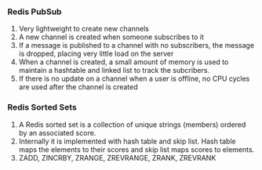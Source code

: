 ### Redis PubSub
1. Very lightweight to create new channels 
2. A new channel is created when someone subscribes to it
3. If a message is published to a channel with no subscribers, the message is dropped, placing very little load on the server 
4. When a channel is created, a small amount of memory is used to maintain a hashtable and linked list to track the subcribers. 
5. If there is no update on a channel when a user is offline, no CPU cycles are used after the channel is created 

### Redis Sorted Sets
1. A Redis sorted set is a collection of unique strings (members) ordered by an associated score.
2. Internally it is implemented with hash table and skip list. Hash table maps the elements to their scores and skip list maps scores to elements. 
3. ZADD, ZINCRBY, ZRANGE, ZREVRANGE, ZRANK, ZREVRANK